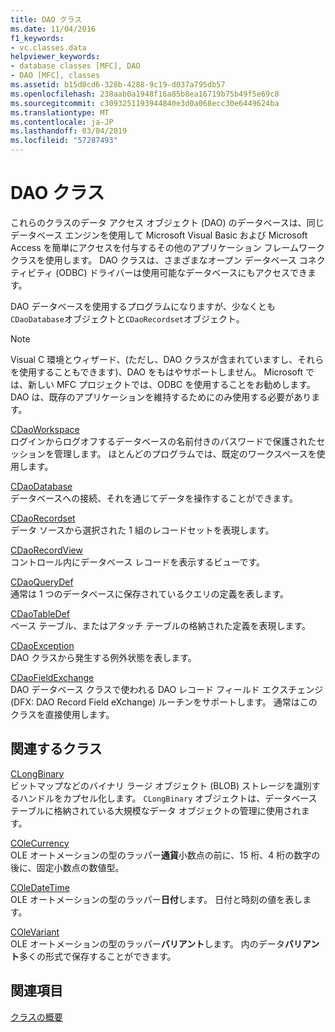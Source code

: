 ```yaml
---
title: DAO クラス
ms.date: 11/04/2016
f1_keywords:
- vc.classes.data
helpviewer_keywords:
- database classes [MFC], DAO
- DAO [MFC], classes
ms.assetid: b15d0cd6-328b-4288-9c19-d037a795db57
ms.openlocfilehash: 238aab0a1948f16a85b8ea16719b75b49f5e69c8
ms.sourcegitcommit: c3093251193944840e3d0a068ecc30e6449624ba
ms.translationtype: MT
ms.contentlocale: ja-JP
ms.lasthandoff: 03/04/2019
ms.locfileid: "57287493"
---
```

# <a name="dao-classes"></a>DAO クラス

これらのクラスのデータ アクセス オブジェクト (DAO) のデータベースは、同じデータベース エンジンを使用して Microsoft Visual Basic および Microsoft Access を簡単にアクセスを付与するその他のアプリケーション フレームワーク クラスを使用します。 DAO クラスは、さまざまなオープン データベース コネクティビティ (ODBC) ドライバーは使用可能なデータベースにもアクセスできます。

DAO データベースを使用するプログラムになりますが、少なくとも`CDaoDatabase`オブジェクトと`CDaoRecordset`オブジェクト。

> [!NOTE]
>  Visual C 環境とウィザード、(ただし、DAO クラスが含まれていますし、それらを使用することもできます)、DAO をもはやサポートしません。 Microsoft では、新しい MFC プロジェクトでは、ODBC を使用することをお勧めします。 DAO は、既存のアプリケーションを維持するためにのみ使用する必要があります。

[CDaoWorkspace](../mfc/reference/cdaoworkspace-class.md)<br/>
ログインからログオフするデータベースの名前付きのパスワードで保護されたセッションを管理します。 ほとんどのプログラムでは、既定のワークスペースを使用します。

[CDaoDatabase](../mfc/reference/cdaodatabase-class.md)<br/>
データベースへの接続、それを通じてデータを操作することができます。

[CDaoRecordset](../mfc/reference/cdaorecordset-class.md)<br/>
データ ソースから選択された 1 組のレコードセットを表現します。

[CDaoRecordView](../mfc/reference/cdaorecordview-class.md)<br/>
コントロール内にデータベース レコードを表示するビューです。

[CDaoQueryDef](../mfc/reference/cdaoquerydef-class.md)<br/>
通常は 1 つのデータベースに保存されているクエリの定義を表します。

[CDaoTableDef](../mfc/reference/cdaotabledef-class.md)<br/>
ベース テーブル、またはアタッチ テーブルの格納された定義を表現します。

[CDaoException](../mfc/reference/cdaoexception-class.md)<br/>
DAO クラスから発生する例外状態を表します。

[CDaoFieldExchange](../mfc/reference/cdaofieldexchange-class.md)<br/>
DAO データベース クラスで使われる DAO レコード フィールド エクスチェンジ (DFX: DAO Record Field eXchange) ルーチンをサポートします。 通常はこのクラスを直接使用します。

## <a name="related-classes"></a>関連するクラス

[CLongBinary](../mfc/reference/clongbinary-class.md)<br/>
ビットマップなどのバイナリ ラージ オブジェクト (BLOB) ストレージを識別するハンドルをカプセル化します。 `CLongBinary` オブジェクトは、データベース テーブルに格納されている大規模なデータ オブジェクトの管理に使用されます。

[COleCurrency](../mfc/reference/colecurrency-class.md)<br/>
OLE オートメーションの型のラッパー**通貨**小数点の前に、15 桁、4 桁の数字の後に、固定小数点の数値型。

[COleDateTime](../atl-mfc-shared/reference/coledatetime-class.md)<br/>
OLE オートメーションの型のラッパー**日付**します。 日付と時刻の値を表します。

[COleVariant](../mfc/reference/colevariant-class.md)<br/>
OLE オートメーションの型のラッパー**バリアント**します。 内のデータ**バリアント**多くの形式で保存することができます。

## <a name="see-also"></a>関連項目

[クラスの概要](../mfc/class-library-overview.md)
